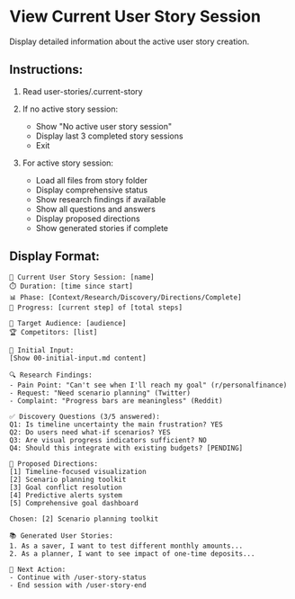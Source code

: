 # View Current User Story Session

Display detailed information about the active user story creation.

## Instructions:

1. Read user-stories/.current-story
2. If no active story session:
   - Show "No active user story session"
   - Display last 3 completed story sessions
   - Exit

3. For active story session:
   - Load all files from story folder
   - Display comprehensive status
   - Show research findings if available
   - Show all questions and answers
   - Display proposed directions
   - Show generated stories if complete

## Display Format:
```
📝 Current User Story Session: [name]
⏱️ Duration: [time since start]
📊 Phase: [Context/Research/Discovery/Directions/Complete]
🎯 Progress: [current step] of [total steps]

🎯 Target Audience: [audience]
🏆 Competitors: [list]

📄 Initial Input:
[Show 00-initial-input.md content]

🔍 Research Findings:
- Pain Point: "Can't see when I'll reach my goal" (r/personalfinance)
- Request: "Need scenario planning" (Twitter)
- Complaint: "Progress bars are meaningless" (Reddit)

✅ Discovery Questions (3/5 answered):
Q1: Is timeline uncertainty the main frustration? YES
Q2: Do users need what-if scenarios? YES  
Q3: Are visual progress indicators sufficient? NO
Q4: Should this integrate with existing budgets? [PENDING]

🎯 Proposed Directions:
[1] Timeline-focused visualization
[2] Scenario planning toolkit
[3] Goal conflict resolution
[4] Predictive alerts system
[5] Comprehensive goal dashboard

Chosen: [2] Scenario planning toolkit

📚 Generated User Stories:
1. As a saver, I want to test different monthly amounts...
2. As a planner, I want to see impact of one-time deposits...

📝 Next Action:
- Continue with /user-story-status
- End session with /user-story-end
```